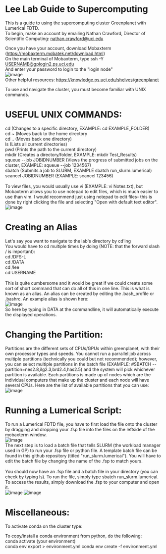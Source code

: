 # Lee Lab Guide to Supercomputing
This is a guide to using the supercomputing cluster Greenplanet with Lumerical FDTD.<br />
To begin, make an account by emailing Nathan Crawford, Director of Scientific Computing: nathan.crawford@uci.edu<br />

Once you have your account, download Mobaxterm (https://mobaxterm.mobatek.net/download.html)<br />
On the main terminal of Mobaxterm, type ssh -Y USERNAME@gplogin2.ps.uci.edu<br />
And enter your password to login to the "login node"<br />
![image](https://github.com/Howard-Lee-Nanophotonics-Lab/Lee-Lab-Guide-to-Supercomputing/assets/104177475/45e04dc0-5c9f-4bcf-a8ad-4af6ffd713e7)
<br />
Other helpful resources: https://knowledge.ps.uci.edu/shelves/greenplanet

To use and navigate the cluster, you must become familiar with UNIX commands.<br />

# USEFUL UNIX COMMANDS:<br />
cd (Changes to a specific directory, EXAMPLE: cd EXAMPLE_FOLDER)<br />
cd ~ (Moves back to the home directory<br />
cd .. (Moves back one directory)<br />
ls (Lists all current directories)<br />
pwd (Prints the path to the current directory)<br />
mkdir (Creates a directory/folder, EXAMPLE: mkdir Test_Results)<br />
squeue --job JOBIDNUMBER (Views the progress of submitted jobs on the cluster, EXAMPLE: squeue --job 1234567)<br />
sbatch (Submits a job to SLURM, EXAMPLE sbatch run_slurm.lumerical)<br />
scancel JOBIDNUMBER (EXAMPLE: scancel 123456) 
<br />
<br />
To view files, you would usually use vi (EXAMPLE: vi Notes.txt), but Mobaxterm allows you to use notepad to edit files, which is much easier to use than vim. I would recommend just using notepad to edit files- this is done by right clicking the file and selecting "Open with default text editor". 
<br />
![image](https://github.com/Howard-Lee-Nanophotonics-Lab/Lee-Lab-Guide-to-Supercomputing/assets/104177475/6dda874d-4997-4ae6-a932-3fb767f8f358)
# Creating an Alias
Let's say you want to navigate to the lab's directory by cd'ing <br />
You would have to cd multiple times by doing (NOTE: that the forward slash / is important): <br />
cd /DFS-L <br />
cd /DATA <br />
cd /lee <br />
cd USERNAME <br />
<br />
This is quite cumbersome and it would be great if we could create some sort of short command that can do all of this in one line. This is what is known as an alias. An alias can be created by editing the .bash_profile or .bashrc. An example alias is shown here:
<br />
![image](https://github.com/Howard-Lee-Nanophotonics-Lab/Lee-Lab-Guide-to-Supercomputing/assets/104177475/0cc81a76-0a0f-4b36-9898-31d91a5d5e38)
<br />
So here by typing in DATA at the commandline, it will automatically execute the displayed operations.
<br />

# Changing the Partition:<br />
Partitions are the different sets of CPUs/GPUs within greenplanet, with their own processor types and speeds. You cannot run a parrallel job across multiple partitions (technically you could but not recommended); however, you can select multiple partitions in the batch file (EXAMPLE: #SBATCH --partition=nes2.8,ilg2.3,brd2.4,has2.5) and the system will pick whichever partition is available. Each partitions is made up of nodes which are the individual computers that make up the cluster and each node will have several CPUs. Here are the list of available partitions that you can use:<br />
![image](https://github.com/Howard-Lee-Nanophotonics-Lab/Lee-Lab-Guide-to-Supercomputing/assets/104177475/b94e3d9c-034a-44cd-aeaa-2e9835491756)<br />

# Running a Lumerical Script:<br />
To run a Lumerical FDTD file, you have to first load the file onto the cluster by dragging and dropping your .fsp file into the files on the leftside of the mobaxterm window.<br />
![image](https://github.com/Howard-Lee-Nanophotonics-Lab/Lee-Lab-Guide-to-Supercomputing/assets/104177475/0ab554d9-ff81-411e-80ad-98d52ca5bb1e)<br />
The next step is to load a batch file that tells SLURM (the workload manager used in GP) to run your .fsp file or python file. A template batch file can be found in this github repository (titled "run_slurm.lumerical"). You will have to edit the batch file by changing the name of the .fsp to match yours.
<br />
<br />
You should now have an .fsp file and a batch file in your directory (you can check by typing ls).
To run the file, simply type sbatch run_slurm.lumerical. To access the results, simply download the .fsp to your computer and open it.
<br />
![image](https://github.com/Howard-Lee-Nanophotonics-Lab/Lee-Lab-Guide-to-Supercomputing/assets/104177475/b035ee84-e5a6-4eea-b54e-8cf09e72c3e1)
![image](https://github.com/Howard-Lee-Nanophotonics-Lab/Lee-Lab-Guide-to-Supercomputing/assets/104177475/927e3e51-83ec-4fba-a8d8-4e3f32f62c67)

# Miscellaneous:<br />
To activate conda on the cluster type: <br />

To copy/install a conda environment from python, do the following:<br />
conda activate (your environment)<br />
conda env export > environment.yml
conda env create -f environment.yml <br />



